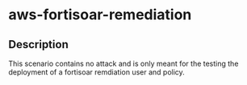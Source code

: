 # aws-fortisoar-remediation

## Description

This scenario contains no attack and is only meant for the testing the deployment of a fortisoar remdiation user and policy.